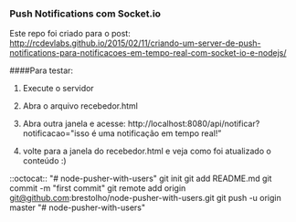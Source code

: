 ### Push Notifications com Socket.io

Este repo foi criado para o post:
http://rcdevlabs.github.io/2015/02/11/criando-um-server-de-push-notifications-para-notificacoes-em-tempo-real-com-socket-io-e-nodejs/

####Para testar:

1. Execute o servidor

2. Abra o arquivo recebedor.html

3. Abra outra janela e acesse: http://localhost:8080/api/notificar?notificacao="isso é uma notificação em tempo real!”

4. volte para a janela do recebedor.html e veja como foi atualizado o conteúdo :)

::octocat::
"# node-pusher-with-users"  git init git add README.md git commit -m "first commit" git remote add origin git@github.com:brestolho/node-pusher-with-users.git git push -u origin master
"# node-pusher-with-users" 
